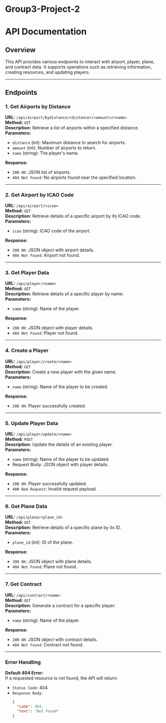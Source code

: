 # Group3-Project-2

# API Documentation

## Overview
This API provides various endpoints to interact with airport, player, plane, and contract data. It supports operations such as retrieving information, creating resources, and updating players.

---

## Endpoints

### 1. Get Airports by Distance
**URL:** `/api/airport/bydistance/<distance>/<amount>/<name>`  
**Method:** `GET`  
**Description:** Retrieve a list of airports within a specified distance.  
**Parameters:**  
- `distance` (int): Maximum distance to search for airports.  
- `amount` (int): Number of airports to return.  
- `name` (string): The player's name.  

**Response:**
- `200 OK`: JSON list of airports.  
- `404 Not Found`: No airports found near the specified location.  

---

### 2. Get Airport by ICAO Code
**URL:** `/api/airport/<icao>`  
**Method:** `GET`  
**Description:** Retrieve details of a specific airport by its ICAO code.  
**Parameters:**  
- `icao` (string): ICAO code of the airport.  

**Response:**
- `200 OK`: JSON object with airport details.  
- `404 Not Found`: Airport not found.  

---

### 3. Get Player Data
**URL:** `/api/player/<name>`  
**Method:** `GET`  
**Description:** Retrieve details of a specific player by name.  
**Parameters:**  
- `name` (string): Name of the player.  

**Response:**
- `200 OK`: JSON object with player details.  
- `404 Not Found`: Player not found.  

---

### 4. Create a Player
**URL:** `/api/player/create/<name>`  
**Method:** `GET`  
**Description:** Create a new player with the given name.  
**Parameters:**  
- `name` (string): Name of the player to be created.  

**Response:**
- `200 OK`: Player successfully created.  

---

### 5. Update Player Data
**URL:** `/api/player/update/<name>`  
**Method:** `POST`  
**Description:** Update the details of an existing player.  
**Parameters:**  
- `name` (string): Name of the player to be updated.  
- Request Body: JSON object with player details.  

**Response:**
- `200 OK`: Player successfully updated.  
- `400 Bad Request`: Invalid request payload.  

---

### 6. Get Plane Data
**URL:** `/api/plane/<plane_id>`  
**Method:** `GET`  
**Description:** Retrieve details of a specific plane by its ID.  
**Parameters:**  
- `plane_id` (int): ID of the plane.  

**Response:**
- `200 OK`: JSON object with plane details.  
- `404 Not Found`: Plane not found.  

---

### 7. Get Contract
**URL:** `/api/contract/<name>`  
**Method:** `GET`  
**Description:** Generate a contract for a specific player.  
**Parameters:**  
- `name` (string): Name of the player.  

**Response:**
- `200 OK`: JSON object with contract details.  
- `404 Not Found`: Contract not found.  

---

### Error Handling
**Default 404 Error:**  
If a requested resource is not found, the API will return:  
- `Status Code`: 404  
- `Response Body`:  
  ```json
  {
    "code": 404,
    "text": "Not Found"
  }
